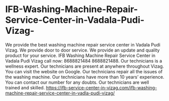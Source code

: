 # IFB-Washing-Machine-Repair-Service-Center-in-Vadala-Pudi-Vizag-
We provide the best washing machine repair service center in Vadala Pudi Vizag. We provide door to door service. We provide an update and quality product for your service. IFB Washing Machine Repair Service Center in Vadala Pudi Vizag call now: 8688821484 8688821488. Our technicians is a wellness expert. Our technicians are present at anywhere throughout Vizag. You can visit the website on Google. Our technicians repair all the issues of the washing machine. Our technicians have more than 10 years’ experience. You can contact our number for any doubts. Our technicians are well trained and skilled. https://ifb-service-center-in-vizag.com/ifb-washing-machine-repair-service-center-in-vadla-pudi-vizag/
